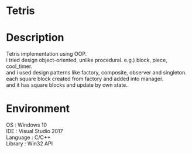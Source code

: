 # Tetris

# Description
Tetris implementation using OOP.  
i tried design object-oriented, unlike procedural. e.g.) block, piece, cool_timer.  
and i used design patterns like factory, composite, observer and singleton.  
each square block created from factory and added into manager.  
and it has square blocks and update by own state.  

# Environment
OS : Windows 10  
IDE : Visual Studio 2017  
Language : C/C++  
Library : Win32 API  
